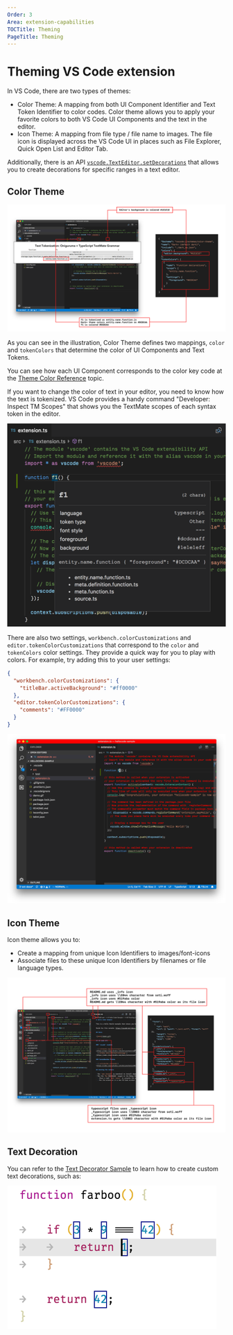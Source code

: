 ```yaml
---
Order: 3
Area: extension-capabilities
TOCTitle: Theming
PageTitle: Theming
---
```


# Theming VS Code extension

In VS Code, there are two types of themes:

- Color Theme: A mapping from both UI Component Identifier and Text Token Identifier to color codes. Color theme allows you to apply your favorite colors to both VS Code UI Components and the text in the editor.
- Icon Theme: A mapping from file type / file name to images. The file icon is displayed across the VS Code UI in places such as File Explorer, Quick Open List and Editor Tab.

Additionally, there is an API [`vscode.TextEditor.setDecorations`](/api/references/vscode-api#TextEditor.setDecorations) that allows you to create decorations for specific ranges in a text editor.

## Color Theme

![color-theme](./images/theming/color-theme.png)

As you can see in the illustration, Color Theme defines two mappings, `color` and `tokenColors` that determine the color of UI Components and Text Tokens.

You can see how each UI Component corresponds to the color key code at the [Theme Color Reference](/api/references/theme-color) topic.

If you want to change the color of text in your editor, you need to know how the text is tokenized. VS Code provides a handy command "Developer: Inspect TM Scopes" that shows you the TextMate scopes of each syntax token in the editor.

![tm-inspector](./images/theming/tm-inspector.png)

There are also two settings, `workbench.colorCustomizations` and `editor.tokenColorCustomizations` that correspond to the `color` and `tokenColors` color settings. They provide a quick way for you to play with colors. For example, try adding this to your user settings:

```json
{
  "workbench.colorCustomizations": {
    "titleBar.activeBackground": "#ff0000"
  },
  "editor.tokenColorCustomizations": {
    "comments": "#FF0000"
  }
}
```

![color-setting](./images/theming/color-setting.png)

## Icon Theme

Icon theme allows you to:
- Create a mapping from unique Icon Identifiers to images/font-icons
- Associate files to these unique Icon Identifiers by filenames or file language types.

![icon-theme](./images/theming/icon-theme.png)

## Text Decoration

You can refer to the [Text Decorator Sample](https://github.com/Microsoft/vscode-extension-samples/tree/master/decorator-sample) to learn how to create custom text decorations, such as:

![text-decoration](./images/theming/text-decoration.png)